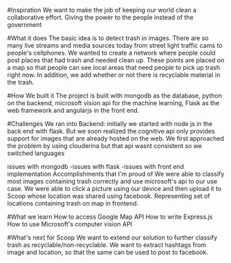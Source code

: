 #Inspiration
We want to make the job of keeping our world clean a collaborative effort. Giving the power to the people instead of the government

#What it does
The basic idea is to detect trash in images. There are so many live streams and media sources today from street light traffic cams to people's cellphones. We wanted to create a network where people could post places that had trash and needed clean up. These points are placed on a map so that people can see local areas that need people to pick up trash right now. In addition, we add whether or not there is recyclable material in the trash.

#How We built it
The project is built with mongodb as the database, python on the backend, microsoft vision api for the machine learning, Flask as the web framework and angularjs in the front end.

#Challenges We ran into
Backend: initially we started with node js in the back end with flask. But we soon realized the cognitive api only provides support for images that are already hosted on the web. We first approached the problem by using clouderina but that api wasnt consistent so we switched languages

issues with mongodb -issues with flask -issues with front end implementation
Accomplishments that I'm proud of
We were able to classify most images containing trash correctly and use microsoft's api to our use case. We were able to click a picture using our device and then upload it to Scoop whose location was shared using facebook. Representing set of locations containing trash on map in frontend.

#What we learn
How to access Google Map API How to write Express.js How to use Microsoft's computer vision API

#What's next for Scoop
We want to extend our solution to further classify trash as recyclable/non-recyclable. We want to extract hashtags from image and location, so that the same can be used to post to facebook.
